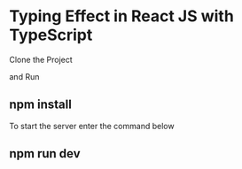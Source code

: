 <h1> Typing Effect in React JS with TypeScript </h1>

Clone the Project 

and Run 

<h2> npm install </h2>

To start the server enter the command below

<h2> npm run dev </h2>
